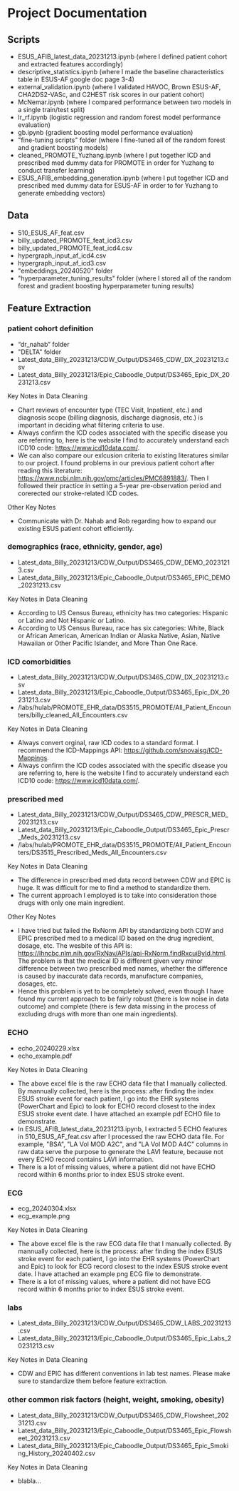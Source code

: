 # Project Documentation

## Scripts

* ESUS_AFIB_latest_data_20231213.ipynb (where I defined patient cohort and extracted features accordingly)
* descriptive_statistics.ipynb (where I made the baseline characteristics table in ESUS-AF google doc page 3-4)
* external_validation.ipynb (where I validated HAVOC, Brown ESUS-AF, CHA2DS2-VASc, and C2HEST risk scores in our patient cohort)
* McNemar.ipynb (where I compared performance between two models in a single train/test split)
* lr_rf.ipynb (logistic regression and random forest model performance evaluation)
* gb.ipynb (gradient boosting model performance evaluation)
* "fine-tuning scripts" folder (where I fine-tuned all of the random forest and gradient boosting models)
* cleaned_PROMOTE_Yuzhang.ipynb (where I put together ICD and prescribed med dummy data for PROMOTE in order for Yuzhang to conduct transfer learning)
* ESUS_AFIB_embedding_generation.ipynb (where I put together ICD and prescribed med dummy data for ESUS-AF in order to for Yuzhang to generate embedding vectors)

## Data

* 510_ESUS_AF_feat.csv
* billy_updated_PROMOTE_feat_icd3.csv
* billy_updated_PROMOTE_feat_icd4.csv
* hypergraph_input_af_icd4.csv
* hypergraph_input_af_icd3.csv
* "embeddings_20240520" folder
*  "hyperparameter_tuning_results" folder (where I stored all of the random forest and gradient boosting hyperparameter tuning results)

## Feature Extraction

### patient cohort definition

* “dr_nahab” folder
* "DELTA" folder
* Latest_data_Billy_20231213/CDW_Output/DS3465_CDW_DX_20231213.csv
* Latest_data_Billy_20231213/Epic_Caboodle_Output/DS3465_Epic_DX_20231213.csv

Key Notes in Data Cleaning
* Chart reviews of encounter type (TEC Visit, Inpatient, etc.) and diagnosis scope (billing diagnosis, discharge diagnosis, etc.) is important in deciding what filtering criteria to use.
* Always confirm the ICD codes associated with the specific disease you are referring to, here is the website I find to accurately understand each ICD10 code: https://www.icd10data.com/.
* We can also compare our exlcusion criteria to existing literatures similar to our project. I found problems in our previous patient cohort after reading this literature: https://www.ncbi.nlm.nih.gov/pmc/articles/PMC6891883/. Then I followed their practice in setting a 5-year pre-observation period and corerected our stroke-related ICD codes.

Other Key Notes
* Communicate with Dr. Nahab and Rob regarding how to expand our existing ESUS patient cohort efficiently.

### demographics (race, ethnicity, gender, age)

* Latest_data_Billy_20231213/CDW_Output/DS3465_CDW_DEMO_20231213.csv
* Latest_data_Billy_20231213/Epic_Caboodle_Output/DS3465_EPIC_DEMO_20231213.csv

Key Notes in Data Cleaning
* According to US Census Bureau, ethnicity has two categories: Hispanic or Latino and Not Hispanic or Latino.
* According to US Census Bureau, race has six categories: White, Black or African American, American Indian or Alaska Native, Asian, Native Hawaiian or Other Pacific Islander, and More Than One Race.

### ICD comorbidities

* Latest_data_Billy_20231213/CDW_Output/DS3465_CDW_DX_20231213.csv
* Latest_data_Billy_20231213/Epic_Caboodle_Output/DS3465_Epic_DX_20231213.csv
* /labs/hulab/PROMOTE_EHR_data/DS3515_PROMOTE/All_Patient_Encounters/billy_cleaned_All_Encounters.csv

Key Notes in Data Cleaning
* Always convert orginal, raw ICD codes to a standard format. I recommend the ICD-Mappings API: https://github.com/snovaisg/ICD-Mappings.
* Always confirm the ICD codes associated with the specific disease you are referring to, here is the website I find to accurately understand each ICD10 code: https://www.icd10data.com/.

### prescribed med

* Latest_data_Billy_20231213/CDW_Output/DS3465_CDW_PRESCR_MED_20231213.csv
* Latest_data_Billy_20231213/Epic_Caboodle_Output/DS3465_Epic_Prescr_Meds_20231213.csv
* /labs/hulab/PROMOTE_EHR_data/DS3515_PROMOTE/All_Patient_Encounters/DS3515_Prescribed_Meds_All_Encounters.csv

Key Notes in Data Cleaning
* The difference in prescribed med data record between CDW and EPIC is huge. It was difficult for me to find a method to standardize them.
* The current approach I employed is to take into consideration those drugs with only one main ingredient.

Other Key Notes
* I have tried but failed the RxNorm API by standardizing both CDW and EPIC prescribed med to a medical ID based on the drug ingredient, dosage, etc. The wesbite of this API is: https://lhncbc.nlm.nih.gov/RxNav/APIs/api-RxNorm.findRxcuiById.html. The problem is that the medical ID is different given very minor difference between two prescribed med names, whether the difference is caused by inaccurate data records, manufacture companies, dosages, etc.
* Hence this problem is yet to be completely solved, even though I have found my current approach to be fairly robust (there is low noise in data outcome) and complete (there is few data missing in the process of excluding drugs with more than one main ingredients).

### ECHO

* echo_20240229.xlsx
* echo_example.pdf

Key Notes in Data Cleaning
* The above excel file is the raw ECHO data file that I manually collected. By mannually collected, here is the process: after finding the index ESUS stroke event for each patient, I go into the EHR systems (PowerChart and Epic) to look for ECHO record closest to the index ESUS stroke event date. I have attached an example pdf ECHO file to demonstrate.
* In ESUS_AFIB_latest_data_20231213.ipynb, I extracted 5 ECHO features in 510_ESUS_AF_feat.csv after I processed the raw ECHO data file. For example, "BSA", "LA Vol MOD A2C", and "LA Vol MOD A4C" columns in raw data serve the purpose to generate the LAVI feature, because not every ECHO record contains LAVI information.
* There is a lot of missing values, where a patient did not have ECHO record within 6 months prior to index ESUS stroke event.

### ECG

* ecg_20240304.xlsx
* ecg_example.png

Key Notes in Data Cleaning
* The above excel file is the raw ECG data file that I manually collected. By mannually collected, here is the process: after finding the index ESUS stroke event for each patient, I go into the EHR systems (PowerChart and Epic) to look for ECG record closest to the index ESUS stroke event date. I have attached an example png ECG file to demonstrate.
* There is a lot of missing values, where a patient did not have ECG record within 6 months prior to index ESUS stroke event.

### labs

* Latest_data_Billy_20231213/CDW_Output/DS3465_CDW_LABS_20231213.csv
* Latest_data_Billy_20231213/Epic_Caboodle_Output/DS3465_Epic_Labs_20231213.csv

Key Notes in Data Cleaning
* CDW and EPIC has different conventions in lab test names. Please make sure to standardize them before feature extraction.

### other common risk factors (height, weight, smoking, obesity)

* Latest_data_Billy_20231213/CDW_Output/DS3465_CDW_Flowsheet_20231213.csv
* Latest_data_Billy_20231213/Epic_Caboodle_Output/DS3465_Epic_Flowsheet_20231213.csv
* Latest_data_Billy_20231213/Epic_Caboodle_Output/DS3465_Epic_Smoking_History_20240402.csv

Key Notes in Data Cleaning
* blabla...

